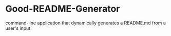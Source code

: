 # Good-README-Generator
command-line application that dynamically generates a README.md from a user's input. 
